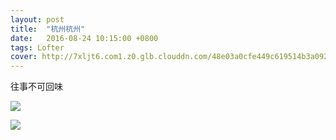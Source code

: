 ```yaml
---
layout: post
title:  "杭州杭州"
date:   2016-08-24 10:15:00 +0800
tags: Lofter
cover: http://7xljt6.com1.z0.glb.clouddn.com/48e03a0cfe449c619514b3a09250a71a.png
---
```


往事不可回味

![](http://7xljt6.com1.z0.glb.clouddn.com/48e03a0cfe449c619514b3a09250a71a.png)

![](http://7xljt6.com1.z0.glb.clouddn.com/4a12b3d40a501d6b5fc9baa126077452.png)
